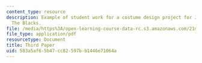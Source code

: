 ```yaml
---
content_type: resource
description: Example of student work for a costume design project for Jean Genet's
  The Blacks.
file: /media/https%3A/open-learning-course-data-rc.s3.amazonaws.com/21m-710-script-analysis-fall-2011/503a5af65b47cc82597bb1446e71064a_MIT21M_710F11_Paper_3.pdf
file_type: application/pdf
resourcetype: Document
title: Third Paper
uid: 503a5af6-5b47-cc82-597b-b1446e71064a
---
```

